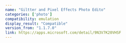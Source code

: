 ```yaml
---
name: "Giltter and Pixel Effects Photo Edito"
categories: ['photo']
compatibility: emulation
display_result: "Compatible"
version_from: "1.1.7.0"
link: https://apps.microsoft.com/detail/9N3V7K20VHSF
---
```

